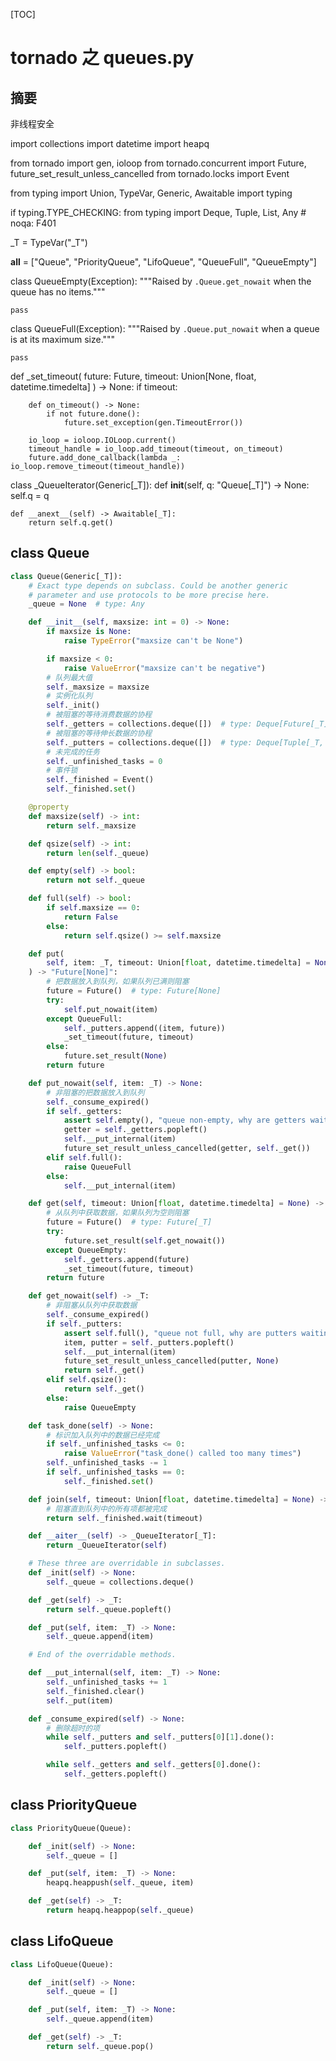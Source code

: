 [TOC]
# tornado 之 queues.py
## 摘要
非线程安全

import collections
import datetime
import heapq

from tornado import gen, ioloop
from tornado.concurrent import Future, future_set_result_unless_cancelled
from tornado.locks import Event

from typing import Union, TypeVar, Generic, Awaitable
import typing

if typing.TYPE_CHECKING:
    from typing import Deque, Tuple, List, Any  # noqa: F401

_T = TypeVar("_T")

__all__ = ["Queue", "PriorityQueue", "LifoQueue", "QueueFull", "QueueEmpty"]


class QueueEmpty(Exception):
    """Raised by `.Queue.get_nowait` when the queue has no items."""

    pass


class QueueFull(Exception):
    """Raised by `.Queue.put_nowait` when a queue is at its maximum size."""

    pass


def _set_timeout(
    future: Future, timeout: Union[None, float, datetime.timedelta]
) -> None:
    if timeout:

        def on_timeout() -> None:
            if not future.done():
                future.set_exception(gen.TimeoutError())

        io_loop = ioloop.IOLoop.current()
        timeout_handle = io_loop.add_timeout(timeout, on_timeout)
        future.add_done_callback(lambda _: io_loop.remove_timeout(timeout_handle))


class _QueueIterator(Generic[_T]):
    def __init__(self, q: "Queue[_T]") -> None:
        self.q = q

    def __anext__(self) -> Awaitable[_T]:
        return self.q.get()

## class Queue
```python
class Queue(Generic[_T]):
    # Exact type depends on subclass. Could be another generic
    # parameter and use protocols to be more precise here.
    _queue = None  # type: Any

    def __init__(self, maxsize: int = 0) -> None:
        if maxsize is None:
            raise TypeError("maxsize can't be None")

        if maxsize < 0:
            raise ValueError("maxsize can't be negative")
        # 队列最大值
        self._maxsize = maxsize
        # 实例化队列
        self._init()
        # 被阻塞的等待消费数据的协程
        self._getters = collections.deque([])  # type: Deque[Future[_T]]
        # 被阻塞的等待伸长数据的协程
        self._putters = collections.deque([])  # type: Deque[Tuple[_T, Future[None]]]
        # 未完成的任务
        self._unfinished_tasks = 0
        # 事件锁
        self._finished = Event()
        self._finished.set()

    @property
    def maxsize(self) -> int:
        return self._maxsize

    def qsize(self) -> int:
        return len(self._queue)

    def empty(self) -> bool:
        return not self._queue

    def full(self) -> bool:
        if self.maxsize == 0:
            return False
        else:
            return self.qsize() >= self.maxsize

    def put(
        self, item: _T, timeout: Union[float, datetime.timedelta] = None
    ) -> "Future[None]":
        # 把数据放入到队列，如果队列已满则阻塞
        future = Future()  # type: Future[None]
        try:
            self.put_nowait(item)
        except QueueFull:
            self._putters.append((item, future))
            _set_timeout(future, timeout)
        else:
            future.set_result(None)
        return future

    def put_nowait(self, item: _T) -> None:
        # 非阻塞的把数据放入到队列
        self._consume_expired()
        if self._getters:
            assert self.empty(), "queue non-empty, why are getters waiting?"
            getter = self._getters.popleft()
            self.__put_internal(item)
            future_set_result_unless_cancelled(getter, self._get())
        elif self.full():
            raise QueueFull
        else:
            self.__put_internal(item)

    def get(self, timeout: Union[float, datetime.timedelta] = None) -> Awaitable[_T]:
        # 从队列中获取数据，如果队列为空则阻塞
        future = Future()  # type: Future[_T]
        try:
            future.set_result(self.get_nowait())
        except QueueEmpty:
            self._getters.append(future)
            _set_timeout(future, timeout)
        return future

    def get_nowait(self) -> _T:
        # 非阻塞从队列中获取数据
        self._consume_expired()
        if self._putters:
            assert self.full(), "queue not full, why are putters waiting?"
            item, putter = self._putters.popleft()
            self.__put_internal(item)
            future_set_result_unless_cancelled(putter, None)
            return self._get()
        elif self.qsize():
            return self._get()
        else:
            raise QueueEmpty

    def task_done(self) -> None:
        # 标识加入队列中的数据已经完成
        if self._unfinished_tasks <= 0:
            raise ValueError("task_done() called too many times")
        self._unfinished_tasks -= 1
        if self._unfinished_tasks == 0:
            self._finished.set()

    def join(self, timeout: Union[float, datetime.timedelta] = None) -> Awaitable[None]:
        # 阻塞直到队列中的所有项都被完成
        return self._finished.wait(timeout)

    def __aiter__(self) -> _QueueIterator[_T]:
        return _QueueIterator(self)

    # These three are overridable in subclasses.
    def _init(self) -> None:
        self._queue = collections.deque()

    def _get(self) -> _T:
        return self._queue.popleft()

    def _put(self, item: _T) -> None:
        self._queue.append(item)

    # End of the overridable methods.

    def __put_internal(self, item: _T) -> None:
        self._unfinished_tasks += 1
        self._finished.clear()
        self._put(item)

    def _consume_expired(self) -> None:
        # 删除超时的项
        while self._putters and self._putters[0][1].done():
            self._putters.popleft()

        while self._getters and self._getters[0].done():
            self._getters.popleft()
```

## class PriorityQueue
```python
class PriorityQueue(Queue):

    def _init(self) -> None:
        self._queue = []

    def _put(self, item: _T) -> None:
        heapq.heappush(self._queue, item)

    def _get(self) -> _T:
        return heapq.heappop(self._queue)
```
## class LifoQueue
```python
class LifoQueue(Queue):

    def _init(self) -> None:
        self._queue = []

    def _put(self, item: _T) -> None:
        self._queue.append(item)

    def _get(self) -> _T:
        return self._queue.pop()
```